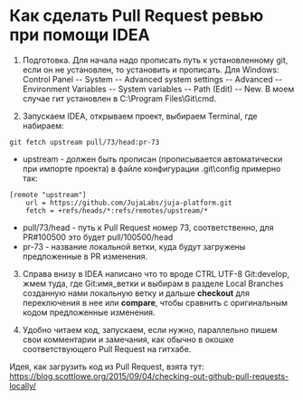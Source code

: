 # Как сделать Pull Request ревью при помощи IDEA

1. Подготовка.
Для начала надо прописать путь к установленному git, если он не установлен, то установить и прописать. Для Windows: 
Control Panel -- System -- Advanced system settings -- Advanced -- Environment Variables -- System variables -- Path (Edit) -- New. 
В моем случае гит установлен в C:\Program Files\Git\cmd.

2. Запускаем IDEA, открываем проект, выбираем Terminal, где набираем:
```
git fetch upstream pull/73/head:pr-73
```
* upstream - должен быть прописан (прописывается автоматически при импорте проекта) в файле конфигурации .git\config примерно так: 
```
[remote "upstream"]
	url = https://github.com/JujaLabs/juja-platform.git
	fetch = +refs/heads/*:refs/remotes/upstream/*
```
* pull/73/head - путь к Pull Request номер 73, соответственно, для PR#100500 это будет pull/100500/head
* pr-73 - название локальной ветки, куда будут загружены предложенные в PR изменения.

3. Справа внизу в IDEA написано что то вроде CTRL   UTF-8  Git:develop, жмем туда, где Git:имя_ветки и 
выбирам в разделе Local Branches созданную нами локальную ветку и дальше **checkout** для переключения в нее или **compare**, 
чтобы сравнить с оригинальным кодом предложенные изменения.

4. Удобно читаем код, запускаем, если нужно, параллельно пишем свои комментарии и замечания, как обычно в окошке соответствующего Pull Request на гитхабе.

Идея, как загрузить код из Pull Request, взята тут: https://blog.scottlowe.org/2015/09/04/checking-out-github-pull-requests-locally/
